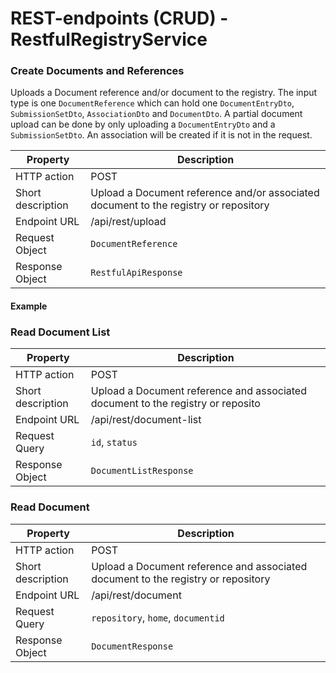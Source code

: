 # REST-endpoints (CRUD) - RestfulRegistryService

### Create Documents and References
Uploads a Document reference and/or document to the registry. The input type is one `DocumentReference` which can hold one `DocumentEntryDto`, `SubmissionSetDto`, `AssociationDto` and `DocumentDto`. A partial document upload can be done by only uploading a `DocumentEntryDto` and a `SubmissionSetDto`. An association will be created if it is not in the request.

| Property  | Description |
|---|---|
| HTTP action | POST |
| Short description | Upload a Document reference and/or associated document to the registry or repository |
| Endpoint URL | /api/rest/upload |
| Request Object | `DocumentReference` |
| Response Object | `RestfulApiResponse` |

#### Example 

### Read Document List

| Property  | Description |
|---|---|
| HTTP action | POST |
| Short description | Upload a Document reference and associated document to the registry or reposito
| Endpoint URL | /api/rest/document-list |
| Request Query | `id`, `status` |
| Response Object | `DocumentListResponse` |

### Read Document

| Property  | Description |
|---|---|
| HTTP action | POST |
| Short description | Upload a Document reference and associated document to the registry or repository |
| Endpoint URL | /api/rest/document |
| Request Query | `repository`, `home`, `documentid` |
| Response Object | `DocumentResponse` |